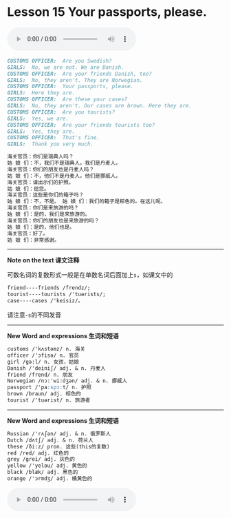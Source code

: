 # Lesson 15  Your passports, please.

​<audio id="audio" controls="" loop="loop">
    <source id="mp3" src="https://online1.tingclass.net/lesson/shi0529/0000/16/15.mp3"> 
</audio>

```markdown
CUSTOMS OFFICER:  Are you Swedish?
GIRLS:  No, we are not. We are Danish.
CUSTOMS OFFICER:  Are your friends Danish, too?
GIRLS:  No, they aren't. They are Norwegian.
CUSTOMS OFFICER:  Your passports, please.
GIRLS:  Here they are.
CUSTOMS OFFICER:  Are these your cases?
GIRLS:  No, they aren't. Our cases are brown. Here they are.
CUSTOMS OFFICER:  Are you tourists?
GIRLS:  Yes, we are.
CUSTOMS OFFICER:  Are your friends tourists too?
GIRLS:  Yes, they are.
CUSTOMS OFFICER:  That's fine.
GIRLS:  Thank you very much.

海关官员：你们是瑞典人吗？
姑 娘 们：不，我们不是瑞典人。我们是丹麦人。
海关官员：你们的朋友也是丹麦人吗？
姑 娘 们：不，他们不是丹麦人。他们是挪威人。
海关官员：请出示们的护照。
姑 娘 们：给您。
海关官员：这些是你们的箱子吗？
姑 娘 们：不，不是。 姑 娘 们：我们的箱子是棕色的。在这儿呢。
海关官员：你们是来旅游的吗？
姑 娘 们：是的，我们是来旅游的。
海关官员：你们的朋友也是来旅游的吗？
姑 娘 们：是的，他们也是。
海关官员：好了。 
姑 娘 们：非常感谢。
```

----------
**Note on the text 课文注释**

可数名词的复数形式一般是在单数名词后面加上`s`，如课文中的
```markdown
friend----friends /frendz/; 
tourist----tourists /'tuərists/; 
case----cases /'keisiz/。
```
请注意-`s`的不同发音

----------
**New Word and expressions 生词和短语**
```markdown
customs /'kʌstəmz/ n. 海关	
officer /'ɔfisə/ n. 官员	
girl /gə:l/ n. 女孩，姑娘	
Danish /'deiniʃ/ adj. & n. 丹麦人	
friend /frend/ n. 朋友
Norwegian /nɔ:'wi:dʒən/ adj. & n. 挪威人
passport /'pa:spɔ:t/ n. 护照
brown /braun/ adj. 棕色的
tourist /'tuərist/ n. 旅游者
```

----------
**New Word and expressions 生词和短语**
```markdown
Russian /'rʌʃən/ adj. & n. 俄罗斯人	
Dutch /dʌtʃ/ adj. & n. 荷兰人	
these /ði:z/ pron. 这些(this的复数)	
red /red/ adj. 红色的	
grey /grei/ adj. 灰色的
yellow /'yeləu/ adj. 黄色的
black /blæk/ adj. 黑色的
orange /'ɔrmdʒ/ adj. 橘黄色的
```

​<audio id="audio" controls="" loop="loop">
    <source id="mp3" src="https://i.xiao84.com/en-nce/1mp3-en/lesson16.mp3">
</audio>
